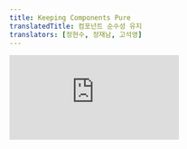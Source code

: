```yaml
---
title: Keeping Components Pure
translatedTitle: 컴포넌트 순수성 유지
translators: [정현수, 정재남, 고석영]
---
```


<iframe 
  style={{aspectRatio: 1.7778, width: '100%'}} 
  src="https://www.youtube.com/embed/playlist?list=PLjQV3hketAJkh6BEl0n4PDS_2fBd0cS9v&index=14"
  title="YouTube video player" 
  frameBorder="0" 
/>

<Intro>

Some JavaScript functions are *pure.* Pure functions only perform a calculation and nothing more. By strictly only writing your components as pure functions, you can avoid an entire class of baffling bugs and unpredictable behavior as your codebase grows. To get these benefits, though, there are a few rules you must follow.
<Trans>일부 JavaScript 함수는 *순수*합니다. 순수 함수는 계산만 수행하고 그 이상은 수행하지 않습니다. 컴포넌트를 엄격하게 순수 함수로만 작성하면 코드베이스가 커짐에 따라 당황스러운 버그와 예측할 수 없는 동작을 피할 수 있습니다. 하지만 이러한 이점을 얻으려면 몇 가지 규칙을 준수해야 합니다.</Trans>

</Intro>

<YouWillLearn>

* What purity is and how it helps you avoid bugs
* How to keep components pure by keeping changes out of the render phase
* How to use Strict Mode to find mistakes in your compo
<TransBlock>
  - 순수성이 무엇이고 그것이 버그를 방지하는 데에 어떻게 도움이 되는지
  - 렌더링 단계에서 변경 사항을 제외함으로써 컴포넌트를 순수하게 유지하는 방법
  - 컴포넌트에서 실수를 찾기 위해 StrictMode를 사용하는 방법
</TransBlock>

</YouWillLearn>

## Purity: Components as formulas <Trans>순수성: 수식으로서의 컴포넌트</Trans> {/*purity-components-as-formulas*/}

In computer science (and especially the world of functional programming), [a pure function](https://wikipedia.org/wiki/Pure_function) is a function with the following characteristics:
<Trans>컴퓨터 과학(특히 함수형 프로그래밍의 세계)에서 [순수 함수](https://wikipedia.org/wiki/Pure_function)는 다음과 같은 특징을 가진 함수입니다:</Trans>

* **It minds its own business.** It does not change any objects or variables that existed before it was called.
* **Same inputs, same output.** Given the same inputs, a pure function should always return the same result.
<TransBlock>
- **자신의 일에만 신경씁니다.** 호출되기 전에 존재했던 객체나 변수를 변경하지 않습니다.
- **동일 입력, 동일 출력.** 동일한 입력이 주어지면 항상 동일한 결과를 반환해야 합니다.
</TransBlock>

You might already be familiar with one example of pure functions: formulas in math.
<Trans>순수 함수의 한 가지 예로 수학의 공식을 이미 잘 알고 계실 것입니다.</Trans>

Consider this math formula: <Math><MathI>y</MathI> = 2<MathI>x</MathI></Math>.
<Trans>다음 수학 공식을 생각해 보세요: <Math><MathI>y</MathI> = 2<MathI>x</MathI></Math>.</Trans>

If <Math><MathI>x</MathI> = 2</Math> then <Math><MathI>y</MathI> = 4</Math>. Always. 
<Trans><Math><MathI>x</MathI> = 2</Math>이면 <Math><MathI>y</MathI> = 4</Math>입니다. 항상 그렇습니다.</Trans>

If <Math><MathI>x</MathI> = 3</Math> then <Math><MathI>y</MathI> = 6</Math>. Always. 
<Trans><Math><MathI>x</MathI> = 3</Math>이면 <Math><MathI>y</MathI> = 6</Math>입니다. 항상 그렇습니다.</Trans>

If <Math><MathI>x</MathI> = 3</Math>, <MathI>y</MathI> won't sometimes be <Math>9</Math> or <Math>–1</Math> or <Math>2.5</Math> depending on the time of day or the state of the stock market. 
<Trans><Math><MathI>x</MathI> = 3</Math>이면, <MathI>y</MathI> 는 결코 시간이나 주식 시장 상태에 따라 <Math>9</Math>, <Math>–1</Math>,  <Math>2.5</Math>가 되지 않습니다.</Trans>

If <Math><MathI>y</MathI> = 2<MathI>x</MathI></Math> and <Math><MathI>x</MathI> = 3</Math>, <MathI>y</MathI> will _always_ be <Math>6</Math>. 
<Trans><Math><MathI>y</MathI> = 2<MathI>x</MathI></Math>이고 <Math><MathI>x</MathI> = 3</Math>이면 <MathI>y</MathI>는 항상 <Math>6</Math>이 됩니다.</Trans>

If we made this into a JavaScript function, it would look like this:
<Trans>이를 JavaScript 함수로 만들면 다음과 같이 보일 것입니다:</Trans>

```js
function double(number) {
  return 2 * number;
}
```

In the above example, `double` is a **pure function.** If you pass it `3`, it will return `6`. Always.
<Trans>위의 예에서 `double`은 **순수 함수입니다.** `3`을 전달하면 `6`을 반환합니다. 언제나요.</Trans>

React is designed around this concept. **React assumes that every component you write is a pure function.** This means that React components you write must always return the same JSX given the same inputs:
<Trans>React는 이 개념을 중심으로 설계되었습니다. **React는 여러분이 작성하는 모든 컴포넌트가 순수 함수라고 가정합니다.** 즉, 여러분이 작성하는 React 컴포넌트는 동일한 입력이 주어졌을 때 항상 동일한 JSX를 반환해야 합니다:</Trans>

<Sandpack>

```js App.js
function Recipe({ drinkers }) {
  return (
    <ol>    
      <li>Boil {drinkers} cups of water.</li>
      <li>Add {drinkers} spoons of tea and {0.5 * drinkers} spoons of spice.</li>
      <li>Add {0.5 * drinkers} cups of milk to boil and sugar to taste.</li>
    </ol>
  );
}

export default function App() {
  return (
    <section>
      <h1>Spiced Chai Recipe</h1>
      <h2>For two</h2>
      <Recipe drinkers={2} />
      <h2>For a gathering</h2>
      <Recipe drinkers={4} />
    </section>
  );
}
```

</Sandpack>

When you pass `drinkers={2}` to `Recipe`, it will return JSX containing `2 cups of water`. Always. 
<Trans>`drinkers={2}`를 `Recipe`에 전달하면 언제나 `2 cups of water`이 포함된 JSX를 반환합니다.</Trans>

If you pass `drinkers={4}`, it will return JSX containing `4 cups of water`. Always.
<Trans>만약 `drinkers={4}`를 전달하면 항상 `4 cups of water`이 포함된 JSX를 반환합니다.</Trans>

Just like a math formula.
<Trans>수학 공식과 같습니다.</Trans>

You could think of your components as recipes: if you follow them and don't introduce new ingredients during the cooking process, you will get the same dish every time. That "dish" is the JSX that the component serves to React to [render.](/learn/render-and-commit)
<Trans>컴포넌트를 레시피라고 생각할 수 있습니다. 레시피를 따르고 요리 과정에서 새로운 재료를 넣지 않으면 매번 같은 요리를 얻을 수 있습니다. 그 "요리"는 컴포넌트가 [렌더링](/learn/render-and-commit)에 반응하기 위해 제공하는 JSX입니다.</Trans>

<Illustration src="/images/docs/illustrations/i_puritea-recipe.png" alt="A tea recipe for x people: take x cups of water, add x spoons of tea and 0.5x spoons of spices, and 0.5x cups of milk" />

## Side Effects: (un)intended consequences <Trans>사이드 이펙트: 의도하지 (않은) 결과</Trans> {/*side-effects-unintended-consequences*/}

React's rendering process must always be pure. Components should only *return* their JSX, and not *change* any objects or variables that existed before rendering—that would make them impure!
<Trans>React의 렌더링 프로세스는 항상 순수해야 합니다. 컴포넌트는 오직 JSX만을 반환해야 하며, 렌더링 전에 존재했던 객체나 변수를 *변경*해서는 안 됩니다. 이는 컴포넌트를 불순하게 만들 수 있습니다!</Trans>

Here is a component that breaks this rule:
<Trans>다음은 이 규칙을 어기는 컴포넌트입니다:</Trans>

<Sandpack>

```js
let guest = 0;

function Cup() {
  // Bad: changing a preexisting variable!
  // 나쁨: 기존 변수를 변경합니다!
  guest = guest + 1;
  return <h2>Tea cup for guest #{guest}</h2>;
}

export default function TeaSet() {
  return (
    <>
      <Cup />
      <Cup />
      <Cup />
    </>
  );
}
```

</Sandpack>

This component is reading and writing a `guest` variable declared outside of it. This means that **calling this component multiple times will produce different JSX!** And what's more, if _other_ components read `guest`, they will produce different JSX, too, depending on when they were rendered! That's not predictable.
<Trans>이 컴포넌트는 외부에서 선언된 `guest` 변수를 읽고 쓰고 있습니다. 즉,**이 컴포넌트는 호출할 때마다 다른 JSX가 생성된다는 뜻입니다!** 게다가 다른 컴포넌트가 `guest`를 읽으면 렌더링된 시점에 따라 JSX도 다르게 생성됩니다! 예측할 수 없는 일입니다.</Trans>

Going back to our formula <Math><MathI>y</MathI> = 2<MathI>x</MathI></Math>, now even if <Math><MathI>x</MathI> = 2</Math>, we cannot trust that <Math><MathI>y</MathI> = 4</Math>. Our tests could fail, our users would be baffled, planes would fall out of the sky—you can see how this would lead to confusing bugs!
<Trans>다시 <Math><MathI>y</MathI> = 2<MathI>x</MathI></Math> 공식으로 돌아가보면, 이제 <Math><MathI>x</MathI> = 2</Math>라고 해도 <Math><MathI>y</MathI> = 4</Math>라고 믿을 수 없습니다. 테스트는 실패할 것이고, 사용자는 당황할 것이며, 비행기는 하늘에서 떨어질 수 있습니다. 이것이 어떻게 혼란스러운 버그로 이어지는지 알 수 있을 것입니다!</Trans>

You can fix this component by [passing `guest` as a prop instead](/learn/passing-props-to-a-component):
<Trans>[`guest`를 prop으로 전달](/learn/passing-props-to-a-component)함으로써 이 컴포넌트를 고칠 수 있습니다:</Trans>

<Sandpack>

```js
function Cup({ guest }) {
  return <h2>Tea cup for guest #{guest}</h2>;
}

export default function TeaSet() {
  return (
    <>
      <Cup guest={1} />
      <Cup guest={2} />
      <Cup guest={3} />
    </>
  );
}
```

</Sandpack>

Now your component is pure, as the JSX it returns only depends on the `guest` prop.
<Trans>이제 컴포넌트가 반환하는 JSX는 `guest` prop에만 의존하므로 순수합니다.</Trans>

In general, you should not expect your components to be rendered in any particular order. It doesn't matter if you call <Math><MathI>y</MathI> = 2<MathI>x</MathI></Math> before or after <Math><MathI>y</MathI> = 5<MathI>x</MathI></Math>: both formulas will resolve independently of each other. In the same way, each component should only "think for itself", and not attempt to coordinate with or depend upon others during rendering. Rendering is like a school exam: each component should calculate JSX on their own!
<Trans>일반적으로 컴포넌트가 특정 순서로 렌더링될 것이라고 기대해서는 안 됩니다. <Math><MathI>y</MathI> = 2<MathI>x</MathI></Math>를 <Math><MathI>y</MathI> = 5<MathI>x</MathI></Math> 앞에 호출하든 뒤에 호출하든 상관없습니다. 두 수식은 서로 독립적으로 해결됩니다. 마찬가지로 각 컴포넌트는 렌더링 중에 다른 컴포넌트와 조율하거나 의존하지 말고 "스스로 생각"하게 해야 합니다. 렌더링은 학교 시험처럼 각 컴포넌트가 스스로 JSX를 계산해야 합니다!</Trans>

<DeepDive>

#### Detecting impure calculations with StrictMode <Trans>StrictMode로 순수하지 않은 계산 감지하기</Trans> {/*detecting-impure-calculations-with-strict-mode*/}

Although you might not have used them all yet, in React there are three kinds of inputs that you can read while rendering: [props](/learn/passing-props-to-a-component), [state](/learn/state-a-components-memory), and [context.](/learn/passing-data-deeply-with-context) You should always treat these inputs as read-only.
<Trans>React에서는 렌더링하는 동안 읽을 수 있는 입력이 세 가지 있습니다: [props](/learn/passing-props-to-a-component), [state](/learn/state-a-components-memory), [context](/learn/passing-data-deeply-with-context). 이러한 입력은 항상 읽기 전용으로 취급해야 합니다.</Trans>

When you want to *change* something in response to user input, you should [set state](/learn/state-a-components-memory) instead of writing to a variable. You should never change preexisting variables or objects while your component is rendering.
<Trans>사용자 입력에 대한 응답으로 무언가를 *변경*하려면 변수에 쓰는 대신 [state](/learn/state-a-components-memory)를 설정해야 합니다. 컴포넌트가 렌더링되는 동안에는 기존 변수나 객체를 절대 변경해서는 안 됩니다.</Trans>

React offers a "Strict Mode" in which it calls each component's function twice during development. **By calling the component functions twice, Strict Mode helps find components that break these rules.**
<Trans>React는 개발 환경에서 각 컴포넌트의 함수를 두 번 호출하는 "Strict Mode"를 제공합니다. Strict Mode는 컴포넌트 함수를 두 번 호출함으로써 이러한 규칙을 위반하는 컴포넌트를 찾아내는 데 도움이 됩니다.</Trans>

Notice how the original example displayed "Guest #2", "Guest #4", and "Guest #6" instead of "Guest #1", "Guest #2", and "Guest #3". The original function was impure, so calling it twice broke it. But the fixed pure version works even if the function is called twice every time. **Pure functions only calculate, so calling them twice won't change anything**--just like calling `double(2)` twice doesn't change what's returned, and solving <Math><MathI>y</MathI> = 2<MathI>x</MathI></Math> twice doesn't change what <MathI>y</MathI> is. Same inputs, same outputs. Always.
<Trans>원래 예제에서 "Guest #1", "Guest #2", "Guest #3" 대신 "Guest #2", "Guest #4", "Guest #6"이 어떻게 표시되었는지 보셨을 것입니다. 원래 함수는 불완전했기 때문에 두 번 호출하면 함수가 손상되었습니다. 하지만 수정된 순수한 버전은 함수를 매번 두 번씩 호출해도 잘 동작합니다. **순수 함수는 계산만 하므로 두 번 호출해도 아무 것도 바뀌지 않습니다** - `double(2)`를 두 번 호출해도 반환되는 값이 바뀌지 않고, <Math><MathI>y</MathI> = 2<MathI>x</MathI></Math>를 두 번 풀어도 <MathI>y</MathI>가 바뀌지 않는 것처럼 말이죠. 언제나 같은 입력, 같은 출력.</Trans>

Strict Mode has no effect in production, so it won't slow down the app for your users. To opt into Strict Mode, you can wrap your root component into `<React.StrictMode>`. Some frameworks do this by default.
<Trans>Strict Mode는 상용 환경에서는 아무런 영향을 미치지 않으므로 사용자의 앱 속도가 느려지지 않습니다. Strict Mode를 선택하려면 루트 컴포넌트를 `<React.StrictMode>`로 감싸면 됩니다. 일부 프레임워크는 기본적으로 이 작업을 수행합니다.</Trans>

</DeepDive>

### Local mutation: Your component's little secret <Trans>지역 변이: 컴포넌트의 작은 비밀</Trans> {/*local-mutation-your-components-little-secret*/}

In the above example, the problem was that the component changed a *preexisting* variable while rendering. This is often called a **"mutation"** to make it sound a bit scarier. Pure functions don't mutate variables outside of the function's scope or objects that were created before the call—that makes them impure!
<Trans>위의 예시에서는 컴포넌트가 렌더링하는 동안 *기존* 변수를 변경하는 것이 문제였습니다. 이를 좀 더 무섭게 들리게 하기 위해 <strong>"변이"</strong>라고 부르기도 합니다. 순수 함수는 함수의 범위를 벗어난 변수나 호출 전에 생성된 객체를 변이하지 않습니다. 그러면 순수하지 않으니까요!</Trans>

However, **it's completely fine to change variables and objects that you've *just* created while rendering.** In this example, you create an `[]` array, assign it to a `cups` variable, and then `push` a dozen cups into it:
<Trans>하지만 **렌더링하는 동안 '방금' 생성한 변수와 객체를 변경하는 것은 완전히 괜찮습니다**. 이 예제에서는 `[]` 배열을 생성하고 이를 `cups` 변수에 할당한 다음 컵 12개를 그 안에 `push`합니다:</Trans>

<Sandpack>

```js
function Cup({ guest }) {
  return <h2>Tea cup for guest #{guest}</h2>;
}

export default function TeaGathering() {
  let cups = [];
  for (let i = 1; i <= 12; i++) {
    cups.push(<Cup key={i} guest={i} />);
  }
  return cups;
}
```

</Sandpack>

If the `cups` variable or the `[]` array were created outside the `TeaGathering` function, this would be a huge problem! You would be changing a *preexisting* object by pushing items into that array.
<Trans>`cups` 변수나 `[]` 배열이 `TeaGathering` 함수 외부에서 생성되었다면 이는 큰 문제가 될 것입니다! 해당 배열에 항목을 밀어 넣음으로써 *기존* 객체를 변경하게 될 것이기 때문입니다.</Trans>

However, it's fine because you've created them *during the same render*, inside `TeaGathering`. No code outside of `TeaGathering` will ever know that this happened. This is called **"local mutation"**—it's like your component's little secret.
<Trans>하지만 `TeaGathering` 내부에서 동일한 렌더링 중에 생성했기 때문에 괜찮습니다. `TeaGathering` 외부의 어떤 코드도 이런 일이 일어났다는 것을 알 수 없습니다. 이를 <strong>"지역 변이"</strong>라고 하며, 컴포넌트의 작은 비밀과 같습니다.</Trans>

## Where you _can_ cause side effects <Trans>사이드 이펙트를 일으킬 수 있는 곳</Trans> {/*where-you-_can_-cause-side-effects*/}

While functional programming relies heavily on purity, at some point, somewhere, _something_ has to change. That's kind of the point of programming! These changes—updating the screen, starting an animation, changing the data—are called **side effects.** They're things that happen _"on the side"_, not during rendering.
<Trans>함수형 프로그래밍은 순수성에 크게 의존하지만, 언젠가는 어딘가에서 *무언가*는 바뀌어야 합니다. 이것이 바로 프로그래밍의 핵심입니다! 화면 업데이트, 애니메이션 시작, 데이터 변경과 같은 이러한 변경을 **사이드 이펙트**라고 하며, 렌더링 중에 일어나는 것이 아니라 *"부수적으로"* 일어나는 일입니다.</Trans>

In React, **side effects usually belong inside [event handlers.](/learn/responding-to-events)** Event handlers are functions that React runs when you perform some action—for example, when you click a button. Even though event handlers are defined *inside* your component, they don't run *during* rendering! **So event handlers don't need to be pure.**
<Trans>React에서 **사이드 이펙트는 보통 [이벤트 핸들러](/learn/responding-to-events)에 속합니다**. 이벤트 핸들러는 사용자가 어떤 동작을 수행할 때(예를 들어,버튼을 클릭할 때) React가 실행하는 함수입니다. 이벤트 핸들러가 컴포넌트 *내부에* 정의되어 있긴 하지만 렌더링 중에는 실행되지 않습니다! **따라서 이벤트 핸들러는 순수할 필요가 없습니다.**</Trans>

If you've exhausted all other options and can't find the right event handler for your side effect, you can still attach it to your returned JSX with a [`useEffect`](/reference/react/useEffect) call in your component. This tells React to execute it later, after rendering, when side effects are allowed. **However, this approach should be your last resort.**
<Trans>다른 모든 옵션을 다 사용했는데도 사이드 이펙트에 적합한 이벤트 핸들러를 찾을 수 없다면, 컴포넌트에서 [`useEffect`](/reference/react/useEffect) 호출을 통해 반환된 JSX에 이벤트 핸들러를 첨부할 수 있습니다. 이렇게 하면 나중에 렌더링 후 사이드 이펙트가 허용될 때 React가 이를 실행하도록 지시합니다. **하지만 이 방법은 최후의 수단으로 사용해야 합니다.**</Trans>

When possible, try to express your logic with rendering alone. You'll be surprised how far this can take you!
<Trans>가능하면 렌더링만으로 로직을 표현하고자 노력해 보세요. 이렇게 하면 얼마나 많은 것을 얻을 수 있는지 놀라실 겁니다!</Trans>

<DeepDive>

#### Why does React care about purity? <Trans>왜 React는 순수성을 중요시할까요?</Trans> {/*why-does-react-care-about-purity*/}

Writing pure functions takes some habit and discipline. But it also unlocks marvelous opportunities:
<Trans>순수 함수를 작성하려면 약간의 습관과 훈련이 필요합니다. 그러나 그것은 또한 놀라운 기회를 열어줍니다:</Trans>

* Your components could run in a different environment—for example, on the server! Since they return the same result for the same inputs, one component can serve many user requests.
<Trans>컴포넌트를 다른 환경(예: 서버)에서 실행할 수 있습니다! 동일한 입력에 대해 동일한 결과를 반환하기 때문에 하나의 컴포넌트가 많은 사용자 요청을 처리할 수 있습니다.</Trans>

* You can improve performance by [skipping rendering](/reference/react/memo) components whose inputs have not changed. This is safe because pure functions always return the same results, so they are safe to cache.
<Trans>입력이 변경되지 않은 컴포넌트는 [렌더링 건너뛰기](/reference/react/memo)를 통해 성능을 향상시킬 수 있습니다. 순수 함수는 항상 동일한 결과를 반환하므로 캐싱해도 안전합니다.</Trans>

* If some data changes in the middle of rendering a deep component tree, React can restart rendering without wasting time to finish the outdated render. Purity makes it safe to stop calculating at any time.
<Trans>깊은 컴포넌트 트리를 렌더링하는 도중에 일부 데이터가 변경되면 React는 오래된 렌더링을 완료하기 위해 시간을 낭비하지 않고 렌더링을 다시 시작할 수 있습니다. 순수성 덕분에 언제든지 계산을 중단해도 안전합니다.</Trans>

Every new React feature we're building takes advantage of purity. From data fetching to animations to performance, keeping components pure unlocks the power of the React paradigm.
<Trans>우리가 구축하는 모든 새로운 React 기능은 순수성의 이점을 활용합니다. 데이터 불러오기부터 애니메이션, 성능에 이르기까지, 컴포넌트를 순수하게 유지하면 React 패러다임의 힘을 발휘할 수 있습니다.</Trans>

</DeepDive>

<Recap>

* A component must be pure, meaning:
  * **It minds its own business.** It should not change any objects or variables that existed before rendering.
  * **Same inputs, same output.** Given the same inputs, a component should always return the same JSX. 
* Rendering can happen at any time, so components should not depend on each others' rendering sequence.
* You should not mutate any of the inputs that your components use for rendering. That includes props, state, and context. To update the screen, ["set" state](/learn/state-a-components-memory) instead of mutating preexisting objects.
* Strive to express your component's logic in the JSX you return. When you need to "change things", you'll usually want to do it in an event handler. As a last resort, you can `useEffect`.
* Writing pure functions takes a bit of practice, but it unlocks the power of React's paradigm.
<TransBlock>
- 컴포넌트는 순수해야 합니다:
    - **자신의 일에만 신경씁니다.** 렌더링 전에 존재했던 객체나 변수를 변경하지 않아야 합니다.
    - **동일한 입력, 동일한 출력.** 동일한 입력이 주어지면 컴포넌트는 항상 동일한 JSX를 반환해야 합니다.
- 렌더링은 언제든지 발생할 수 있으므로, 컴포넌트는 서로의 렌더링 순서에 의존해서는 안 됩니다.
- 컴포넌트가 렌더링에 사용하는 어떠한 입력값도 변이해서는 안 됩니다. 여기에는 props, state 및 context가 포함됩니다. 화면을 업데이트하려면 기존 객체를 변이하는 대신 ["set" state](/learn/state-a-components-memory)를 사용하세요.
- 컴포넌트의 로직을 반환하는 JSX 안에 표현하기 위해 노력하세요. "무언가를 변경"해야 할 때는 보통 이벤트 핸들러에서 이 작업을 수행하고자 할 것입니다. 최후의 수단으로 `useEffect`를 사용할 수도 있습니다.
- 순수 함수를 작성하는 데는 약간의 연습이 필요하지만, React 패러다임의 힘을 발휘할 수 있습니다.
</TransBlock>

</Recap>


  
<Challenges>

#### Fix a broken clock <Trans>고장난 시계 고치기</Trans> {/*fix-a-broken-clock*/}

This component tries to set the `<h1>`'s CSS class to `"night"` during the time from midnight to six hours in the morning, and `"day"` at all other times. However, it doesn't work. Can you fix this component?
<Trans>이 컴포넌트는 `<h1>`의 CSS 클래스를 자정부터 아침 6시간까지는 `"night"`로, 그 외 시간에는 `"day"`로 설정하고자 합니다. 하지만 작동하지 않습니다. 이 컴포넌트를 고칠 수 있나요?</Trans>

You can verify whether your solution works by temporarily changing the computer's timezone. When the current time is between midnight and six in the morning, the clock should have inverted colors!
<Trans>컴퓨터의 시간대를 일시적으로 변경하여 솔루션이 작동하는지 확인할 수 있습니다. 현재 시간이 자정에서 아침 6시 사이인 경우 시계의 색상이 반전되어야 합니다!</Trans>

<Hint>

Rendering is a *calculation*, it shouldn't try to "do" things. Can you express the same idea differently?
<Trans>렌더링은 *계산*을 하는 것이지, 무언가를 "해내려고" 해서는 안 됩니다. 같은 아이디어를 다르게 표현할 수 있나요?</Trans>

</Hint>

<Sandpack>

```js Clock.js active
export default function Clock({ time }) {
  let hours = time.getHours();
  if (hours >= 0 && hours <= 6) {
    document.getElementById('time').className = 'night';
  } else {
    document.getElementById('time').className = 'day';
  }
  return (
    <h1 id="time">
      {time.toLocaleTimeString()}
    </h1>
  );
}
```

```js App.js hidden
import { useState, useEffect } from 'react';
import Clock from './Clock.js';

function useTime() {
  const [time, setTime] = useState(() => new Date());
  useEffect(() => {
    const id = setInterval(() => {
      setTime(new Date());
    }, 1000);
    return () => clearInterval(id);
  }, []);
  return time;
}

export default function App() {
  const time = useTime();
  return (
    <Clock time={time} />
  );
}
```

```css
body > * {
  width: 100%;
  height: 100%;
}
.day {
  background: #fff;
  color: #222;
}
.night {
  background: #222;
  color: #fff;
}
```

</Sandpack>

<Solution>

You can fix this component by calculating the `className` and including it in the render output:
<Trans>`className`을 계산하여 렌더링 출력에 포함시켜 이 컴포넌트를 수정할 수 있습니다:</Trans>

<Sandpack>

```js Clock.js active
export default function Clock({ time }) {
  let hours = time.getHours();
  let className;
  if (hours >= 0 && hours <= 6) {
    className = 'night';
  } else {
    className = 'day';
  }
  return (
    <h1 className={className}>
      {time.toLocaleTimeString()}
    </h1>
  );
}
```

```js App.js hidden
import { useState, useEffect } from 'react';
import Clock from './Clock.js';

function useTime() {
  const [time, setTime] = useState(() => new Date());
  useEffect(() => {
    const id = setInterval(() => {
      setTime(new Date());
    }, 1000);
    return () => clearInterval(id);
  }, []);
  return time;
}

export default function App() {
  const time = useTime();
  return (
    <Clock time={time} />
  );
}
```

```css
body > * {
  width: 100%;
  height: 100%;
}
.day {
  background: #fff;
  color: #222;
}
.night {
  background: #222;
  color: #fff;
}
```

</Sandpack>

In this example, the side effect (modifying the DOM) was not necessary at all. You only needed to return JSX.
<Trans>이 예제에서는 사이드 이펙트(DOM 수정)가 전혀 필요하지 않았습니다. JSX를 반환하기만 하면 됩니다.</Trans>

</Solution>

#### Fix a broken profile <Trans>깨진 프로필을 고치세요</Trans> {/*fix-a-broken-profile*/}

Two `Profile` components are rendered side by side with different data. Press "Collapse" on the first profile, and then "Expand" it. You'll notice that both profiles now show the same person. This is a bug.
<Trans>두 개의 `Profile` 컴포넌트가 서로 다른 데이터로 나란히 렌더링됩니다. 첫 번째 프로필에서 'Collapse(접기)'를 누른 다음 'Expand(펼치기)'를 누릅니다. 이제 두 프로필에 모두 같은 사람이 표시되는 것을 확인할 수 있습니다. 이것은 버그입니다.</Trans>

Find the cause of the bug and fix it.
<Trans>버그의 원인을 찾아서 수정하세요.</Trans>

<Hint>

The buggy code is in `Profile.js`. Make sure you read it all from top to bottom!
<Trans>버그 코드는 `Profile.js`에 있습니다. 처음부터 끝까지 모두 읽어보세요!</Trans>

</Hint>

<Sandpack>

```js Profile.js
import Panel from './Panel.js';
import { getImageUrl } from './utils.js';

let currentPerson;

export default function Profile({ person }) {
  currentPerson = person;
  return (
    <Panel>
      <Header />
      <Avatar />
    </Panel>
  )
}

function Header() {
  return <h1>{currentPerson.name}</h1>;
}

function Avatar() {
  return (
    <img
      className="avatar"
      src={getImageUrl(currentPerson)}
      alt={currentPerson.name}
      width={50}
      height={50}
    />
  );
}
```

```js Panel.js hidden
import { useState } from 'react';

export default function Panel({ children }) {
  const [open, setOpen] = useState(true);
  return (
    <section className="panel">
      <button onClick={() => setOpen(!open)}>
        {open ? 'Collapse' : 'Expand'}
      </button>
      {open && children}
    </section>
  );
}
```

```js App.js
import Profile from './Profile.js';

export default function App() {
  return (
    <>
      <Profile person={{
        imageId: 'lrWQx8l',
        name: 'Subrahmanyan Chandrasekhar',
      }} />
      <Profile person={{
        imageId: 'MK3eW3A',
        name: 'Creola Katherine Johnson',
      }} />
    </>
  )
}
```

```js utils.js hidden
export function getImageUrl(person, size = 's') {
  return (
    'https://i.imgur.com/' +
    person.imageId +
    size +
    '.jpg'
  );
}
```

```css
.avatar { margin: 5px; border-radius: 50%; }
.panel {
  border: 1px solid #aaa;
  border-radius: 6px;
  margin-top: 20px;
  padding: 10px;
  width: 200px;
}
h1 { margin: 5px; font-size: 18px; }
```

</Sandpack>

<Solution>

The problem is that the `Profile` component writes to a preexisting variable called `currentPerson`, and the `Header` and `Avatar` components read from it. This makes *all three of them* impure and difficult to predict.
<Trans>문제는 `Profile` 컴포넌트가 `currentPerson`이라는 기존 변수에 쓰고, `Header` 및 `Avatar` 컴포넌트가 이 변수에서 읽는다는 점입니다. 이로 인해 *세 가지 모두* 순수하지 않고 예측하기 어렵습니다.</Trans>


To fix the bug, remove the `currentPerson` variable. Instead, pass all information from `Profile` to `Header` and `Avatar` via props. You'll need to add a `person` prop to both components and pass it all the way down.
<Trans>이 버그를 수정하려면 `currentPerson` 변수를 제거하세요. 대신 `Profile`의 모든 정보를 props를 통해 `Header`와 `Avatar`로 전달하세요. 두 컴포넌트 모두에 `person` prop을 추가하고 끝까지 전달해야 합니다.</Trans>

<Sandpack>

```js Profile.js active
import Panel from './Panel.js';
import { getImageUrl } from './utils.js';

export default function Profile({ person }) {
  return (
    <Panel>
      <Header person={person} />
      <Avatar person={person} />
    </Panel>
  )
}

function Header({ person }) {
  return <h1>{person.name}</h1>;
}

function Avatar({ person }) {
  return (
    <img
      className="avatar"
      src={getImageUrl(person)}
      alt={person.name}
      width={50}
      height={50}
    />
  );
}
```

```js Panel.js hidden
import { useState } from 'react';

export default function Panel({ children }) {
  const [open, setOpen] = useState(true);
  return (
    <section className="panel">
      <button onClick={() => setOpen(!open)}>
        {open ? 'Collapse' : 'Expand'}
      </button>
      {open && children}
    </section>
  );
}
```

```js App.js
import Profile from './Profile.js';

export default function App() {
  return (
    <>
      <Profile person={{
        imageId: 'lrWQx8l',
        name: 'Subrahmanyan Chandrasekhar',
      }} />
      <Profile person={{
        imageId: 'MK3eW3A',
        name: 'Creola Katherine Johnson',
      }} />
    </>
  );
}
```

```js utils.js hidden
export function getImageUrl(person, size = 's') {
  return (
    'https://i.imgur.com/' +
    person.imageId +
    size +
    '.jpg'
  );
}
```

```css
.avatar { margin: 5px; border-radius: 50%; }
.panel {
  border: 1px solid #aaa;
  border-radius: 6px;
  margin-top: 20px;
  padding: 10px;
  width: 200px;
}
h1 { margin: 5px; font-size: 18px; }
```

</Sandpack>

Remember that React does not guarantee that component functions will execute in any particular order, so you can't communicate between them by setting variables. All communication must happen through props.
<Trans>React는 컴포넌트 함수가 특정 순서로 실행된다는 것을 보장하지 않으므로 변수를 설정하여 컴포넌트 간에 통신할 수 없다는 점을 기억하세요. 모든 통신은 props를 통해 이루어져야 합니다.</Trans>

</Solution>

#### Fix a broken story tray <Trans>깨진 스토리 트레이를 고치세요</Trans> {/*fix-a-broken-story-tray*/}

The CEO of your company is asking you to add "stories" to your online clock app, and you can't say no. You've written a `StoryTray` component that accepts a list of `stories`, followed by a "Create Story" placeholder.
<Trans>회사 CEO가 온라인 시계 앱에 '스토리'를 추가해 달라고 요청하는데 거절할 수 없습니다. `stories` 목록을 받아들이는 `StoryTray` 컴포넌트를 작성했고, 그 뒤에 "Create Story" 플레이스홀더를 추가했습니다.</Trans>

You implemented the "Create Story" placeholder by pushing one more fake story at the end of the `stories` array that you receive as a prop. But for some reason, "Create Story" appears more than once. Fix the issue.
<Trans>prop으로 받은 `stories` 배열의 끝에 가짜 스토리를 하나 더 밀어넣어 "Create Story" 플레이스홀더를 구현했습니다. 하지만 어떤 이유에서인지 "Create Story"가 두 번 이상 나타납니다. 문제를 해결하세요.</Trans>

<Sandpack>

```js StoryTray.js active
export default function StoryTray({ stories }) {
  stories.push({
    id: 'create',
    label: 'Create Story'
  });

  return (
    <ul>
      {stories.map(story => (
        <li key={story.id}>
          {story.label}
        </li>
      ))}
    </ul>
  );
}
```

```js App.js hidden
import { useState, useEffect } from 'react';
import StoryTray from './StoryTray.js';

let initialStories = [
  {id: 0, label: "Ankit's Story" },
  {id: 1, label: "Taylor's Story" },
];

export default function App() {
  let [stories, setStories] = useState([...initialStories])
  let time = useTime();

  // HACK: Prevent the memory from growing forever while you read docs.
  // We're breaking our own rules here.
  if (stories.length > 100) {
    stories.length = 100;
  }

  return (
    <div
      style={{
        width: '100%',
        height: '100%',
        textAlign: 'center',
      }}
    >
      <h2>It is {time.toLocaleTimeString()} now.</h2>
      <StoryTray stories={stories} />
    </div>
  );
}

function useTime() {
  const [time, setTime] = useState(() => new Date());
  useEffect(() => {
    const id = setInterval(() => {
      setTime(new Date());
    }, 1000);
    return () => clearInterval(id);
  }, []);
  return time;
}
```

```css
ul {
  margin: 0;
  list-style-type: none;
}

li {
  border: 1px solid #aaa;
  border-radius: 6px;
  float: left;
  margin: 5px;
  margin-bottom: 20px;
  padding: 5px;
  width: 70px;
  height: 100px;
}
```

```js sandbox.config.json hidden
{
  "hardReloadOnChange": true
}
```

</Sandpack>

<Solution>

Notice how whenever the clock updates, "Create Story" is added *twice*. This serves as a hint that we have a mutation during rendering--Strict Mode calls components twice to make these issues more noticeable.
<Trans>시계가 업데이트될 때마다 "스토리 만들기"가 *두 번* 추가되는 것을 주목하세요. 이는 렌더링 중에 변이가 발생했음을 알려주는 힌트로, Strict Mode에서는 컴포넌트를 두 번 호출하여 이러한 문제를 더욱 눈에 띄게 만듭니다.</Trans>

`StoryTray` function is not pure. By calling `push` on the received `stories` array (a prop!), it is mutating an object that was created *before* `StoryTray` started rendering. This makes it buggy and very difficult to predict.
<Trans>`StoryTray` 함수는 순수하지 않습니다. 수신된 `stories` 배열(prop!)에 대해 `push`를 호출함으로써 `StoryTray`가 렌더링을 시작하기 *전에* 생성된 객체를 변이시킵니다. 이 때문에 버그가 발생하고 예측하기가 매우 어렵습니다.</Trans>

The simplest fix is to not touch the array at all, and render "Create Story" separately:
<Trans>가장 간단한 해결 방법은 배열을 전혀 건드리지 않고 "Create Story"를 별도로 렌더링하는 것입니다:</Trans>

<Sandpack>

```js StoryTray.js active
export default function StoryTray({ stories }) {
  return (
    <ul>
      {stories.map(story => (
        <li key={story.id}>
          {story.label}
        </li>
      ))}
      <li>Create Story</li>
    </ul>
  );
}
```

```js App.js hidden
import { useState, useEffect } from 'react';
import StoryTray from './StoryTray.js';

let initialStories = [
  {id: 0, label: "Ankit's Story" },
  {id: 1, label: "Taylor's Story" },
];

export default function App() {
  let [stories, setStories] = useState([...initialStories])
  let time = useTime();

  // HACK: Prevent the memory from growing forever while you read docs.
  // We're breaking our own rules here.
  if (stories.length > 100) {
    stories.length = 100;
  }

  return (
    <div
      style={{
        width: '100%',
        height: '100%',
        textAlign: 'center',
      }}
    >
      <h2>It is {time.toLocaleTimeString()} now.</h2>
      <StoryTray stories={stories} />
    </div>
  );
}

function useTime() {
  const [time, setTime] = useState(() => new Date());
  useEffect(() => {
    const id = setInterval(() => {
      setTime(new Date());
    }, 1000);
    return () => clearInterval(id);
  }, []);
  return time;
}
```

```css
ul {
  margin: 0;
  list-style-type: none;
}

li {
  border: 1px solid #aaa;
  border-radius: 6px;
  float: left;
  margin: 5px;
  margin-bottom: 20px;
  padding: 5px;
  width: 70px;
  height: 100px;
}
```

</Sandpack>

Alternatively, you could create a _new_ array (by copying the existing one) before you push an item into it:
<Trans>또는 항목을 푸시하기 전에 기존 배열을 복사하여 _new_ 배열을 만들 수도 있습니다:</Trans>

<Sandpack>

```js StoryTray.js active
export default function StoryTray({ stories }) {
  // Copy the array!
  // 배열을 복사합니다!
  let storiesToDisplay = stories.slice();

  // Does not affect the original array:
  // 기존 배열에는 영향을 주지 않습니다: 
  storiesToDisplay.push({
    id: 'create',
    label: 'Create Story'
  });

  return (
    <ul>
      {storiesToDisplay.map(story => (
        <li key={story.id}>
          {story.label}
        </li>
      ))}
    </ul>
  );
}
```

```js App.js hidden
import { useState, useEffect } from 'react';
import StoryTray from './StoryTray.js';

let initialStories = [
  {id: 0, label: "Ankit's Story" },
  {id: 1, label: "Taylor's Story" },
];

export default function App() {
  let [stories, setStories] = useState([...initialStories])
  let time = useTime();

  // HACK: Prevent the memory from growing forever while you read docs.
  // HACK: 문서를 읽는 동안 메모리가 계속해서 증가하는 것을 방지하세요.
  // We're breaking our own rules here.
  // 여기서 우리가 세운 규칙을 빠져나갑니다.
  if (stories.length > 100) {
    stories.length = 100;
  }

  return (
    <div
      style={{
        width: '100%',
        height: '100%',
        textAlign: 'center',
      }}
    >
      <h2>It is {time.toLocaleTimeString()} now.</h2>
      <StoryTray stories={stories} />
    </div>
  );
}

function useTime() {
  const [time, setTime] = useState(() => new Date());
  useEffect(() => {
    const id = setInterval(() => {
      setTime(new Date());
    }, 1000);
    return () => clearInterval(id);
  }, []);
  return time;
}
```

```css
ul {
  margin: 0;
  list-style-type: none;
}

li {
  border: 1px solid #aaa;
  border-radius: 6px;
  float: left;
  margin: 5px;
  margin-bottom: 20px;
  padding: 5px;
  width: 70px;
  height: 100px;
}
```

</Sandpack>

This keeps your mutation local and your rendering function pure. However, you still need to be careful: for example, if you tried to change any of the array's existing items, you'd have to clone those items too.
<Trans>이렇게 하면 변이가 로컬로 유지되고 렌더링 함수가 순수해집니다. 하지만 여전히 주의해야 합니다. 예를 들어,배열의 기존 항목을 변경하려고 하면 해당 항목도 복제해야 합니다.</Trans>


It is useful to remember which operations on arrays mutate them, and which don't. For example, `push`, `pop`, `reverse`, and `sort` will mutate the original array, but `slice`, `filter`, and `map` will create a new one.
<Trans>배열에서 어떤 연산이 배열을 변경하고 어떤 연산이 변경되지 않는지 기억해두는 것이 유용합니다. 예를 들어,`push`, `pop`, `reverse`, `sort`는 원래 배열을 변경하지만 `slice`, `filter`, `map`은 새 배열을 만듭니다.</Trans>

</Solution>

</Challenges>
